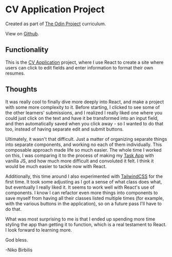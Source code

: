 # CV Application Project

Created as part of [The Odin Project](https://www.theodinproject.com) curriculum.

View on [Github](https://github.com/harmolipi/cv-project).

## Functionality

This is the [CV Application](https://www.theodinproject.com/paths/full-stack-ruby-on-rails/courses/javascript/lessons/cv-application) project, where I use React to create a site where users can click to edit fields and enter information to format their own resumes.

## Thoughts

It was really cool to finally dive more deeply into React, and make a project with some more complexity to it. Before starting, I clicked to see some of the other learners' submissions, and I realized I really liked one where you could just click on the text and have it be transformed into an input field, and then automatically saved when you click away - so I wanted to do that too, instead of having separate edit and submit buttons.

Ultimately, it wasn't that difficult. Just a matter of organizing separate things into separate components, and working no each of them individually. This composable approach made life so much easier. The whole time I worked on this, I was comparing it to the process of making my [Task App](https://github.com/harmolipi/task-app) with vanilla JS, and how much more difficult and convoluted it felt. I think it would be much easier to tackle now with React.

Additionally, this time around I also experimented with [TailwindCSS](https://tailwindcss.com/) for the first time. It took some adjusting as I got a sense of what class does what, but eventually I really liked it. It seems to work well with React's use of components. I know I can refactor even more things into components to save myself from having all their classes listed multiple times (for example, with the various buttons in the application), so on a future pass I'll have to do that.

What was most surprising to me is that I ended up spending more time styling the app than getting it to function, which is a real testament to React. I look forward to learning more.

God bless.

-Niko Birbilis
